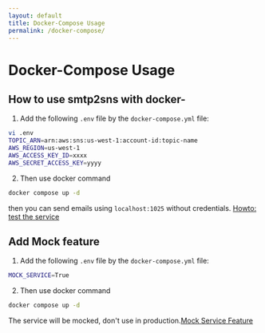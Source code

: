 ```yaml
---
layout: default
title: Docker-Compose Usage
permalink: /docker-compose/
---
```


# Docker-Compose Usage

## How to use smtp2sns with docker-

1. Add the following `.env` file by the `docker-compose.yml` file:

```bash
vi .env
TOPIC_ARN=arn:aws:sns:us-west-1:account-id:topic-name
AWS_REGION=us-west-1
AWS_ACCESS_KEY_ID=xxxx
AWS_SECRET_ACCESS_KEY=yyyy
```
2. Then use docker command

```bash
docker compose up -d
```


then you can send emails using `localhost:1025` without credentials. [Howto: test the service](/test/)

## Add Mock feature

1. Add the following `.env` file by the `docker-compose.yml` file:

```bash
MOCK_SERVICE=True
```

2. Then use docker command

```bash
docker compose up -d
```

The service will be mocked, don't use in production.[Mock Service Feature](/mock-service/)